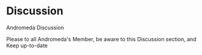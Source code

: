 # Discussion
Andromeda Discussion

Please to all Andromeda's Member, be aware to this Discussion section, and Keep up-to-date
